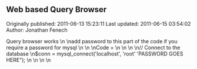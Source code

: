 ## Web based Query Browser  
Originally published: 2011-06-13 15:23:11 
Last updated: 2011-06-15 03:54:02 
Author: Jonathan Fenech 
 
Query browser works \n\nadd password to this part of the code if you require a password for mysql\n\n\nCode =\n\n\n\n// Connect to the database\n$conn  = mysql_connect('localhost', 'root' 'PASSWORD GOES HERE");\n\n\n\n